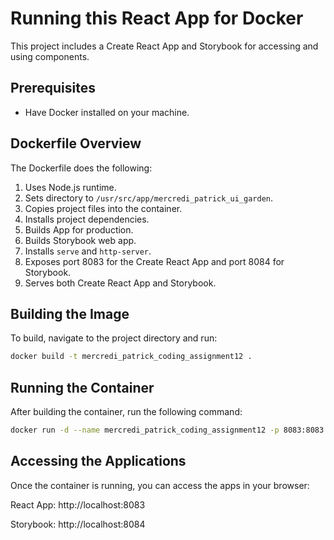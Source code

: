 # Running this React App for Docker

This project includes a Create React App and Storybook for accessing and using components.

## Prerequisites

- Have Docker installed on your machine.

## Dockerfile Overview

The Dockerfile does the following:
1. Uses Node.js runtime.
2. Sets directory to `/usr/src/app/mercredi_patrick_ui_garden`.
3. Copies project files into the container.
4. Installs project dependencies.
5. Builds App for production.
6. Builds Storybook web app.
7. Installs `serve` and `http-server`.
8. Exposes port 8083 for the Create React App and port 8084 for Storybook.
9. Serves both Create React App and Storybook.

## Building the Image

To build, navigate to the project directory and run:

```sh
docker build -t mercredi_patrick_coding_assignment12 .
```

## Running the Container
After building the container, run the following command:

```sh
docker run -d --name mercredi_patrick_coding_assignment12 -p 8083:8083 -p 8084:8084 mercredi_patrick_coding_assignment12
```
## Accessing the Applications
Once the container is running, you can access the apps in your browser:

React App: http://localhost:8083

Storybook: http://localhost:8084
